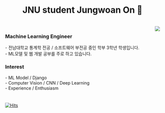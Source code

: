 <div align=center>
  <h1> JNU student Jungwoan On 👋 </h1>
</div>

<br>

<div alight=right>
  <a href="https://github.com/anuraghazra/github-readme-stats">
    <img align="right" src="https://github-readme-stats.vercel.app/api/top-langs/?username=on-jungwoan" />
  </a>
</div>

<h3> Machine Learning Engineer </h3>
- 전남대학교 통계학 전공 / 소프트웨어 부전공 중인 학부 3학년 학생입니다.<br>
- ML모델 및 웹 개발 공부를 주로 하고 있습니다.<br>
<h3> Interest </h3>
- ML Model / Django<br>
- Computer Vision / CNN / Deep Learning<br>
- Experience / Enthusiasm
<h1></h1>

[![Hits](https://hits.seeyoufarm.com/api/count/incr/badge.svg?url=https%3A%2F%2Fgithub.com%2FOn-JungWoan&count_bg=%235ECA0B&title_bg=%23555555&icon=github.svg&icon_color=%23E7E7E7&title=hits&edge_flat=false)](https://hits.seeyoufarm.com)




